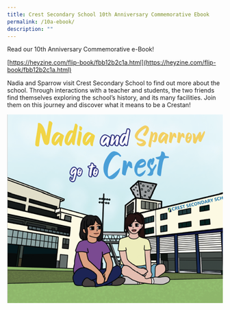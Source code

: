 ```yaml
---
title: Crest Secondary School 10th Anniversary Commemorative Ebook
permalink: /10a-ebook/
description: ""
---
```

Read our 10th Anniversary Commemorative e-Book!

[https://heyzine.com/flip-book/fbb12b2c1a.html](https://heyzine.com/flip-book/fbb12b2c1a.html)

Nadia and Sparrow visit Crest Secondary School to find out more about the school. Through interactions with a teacher and students, the two friends find themselves exploring the school’s history, and its many facilities. Join them on this journey and discover what it means to be a Crestan!

![crest commemorative ebook](/images/crest_commemorative_ebook.png)
